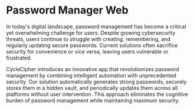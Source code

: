 # Password Manager Web

<p>
  In today's digital landscape, password management has become a critical yet overwhelming challenge for users. Despite growing cybersecurity threats, users continue to struggle with creating, remembering, and regularly updating secure passwords. Current solutions often sacrifice security for convenience or vice versa, leaving users vulnerable or frustrated.
</p>

<p>
  CycleCipher introduces an innovative app that revolutionizes password management by combining intelligent automation with unprecedented security. Our solution automatically generates strong passwords, securely stores them in a hidden vault, and periodically updates them across all platforms without user intervention. This approach eliminates the cognitive burden of password management while maintaining maximum security.
</p>
